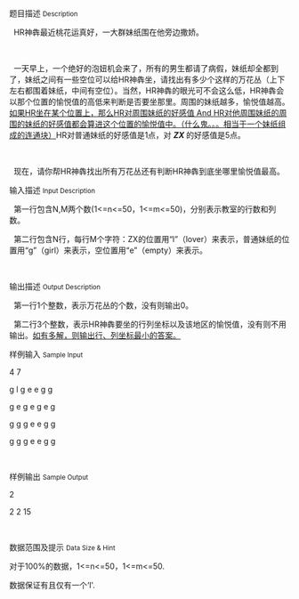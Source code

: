 <div class="panel panel-default">
<div class="area-title">
<span>
题目描述
<small>Description</small>
</span></div>
<div class="panel-body">

<p><span style="">  HR神犇最近桃花运真好，一大群妹纸围在他旁边撒娇。<br></span></p><p><span style=""><br></span></p><p>  一天早上，一个绝好的泡妞机会来了，所有的男生都请了病假，妹纸却全都到了，妹纸之间有一些空位可以给HR神犇坐，请找出有多少个这样的万花丛（上下左右都围着妹纸，中间有空位）。当然，HR神犇的眼光可不会这么低，HR神犇会以那个位置的愉悦值的高低来判断是否要坐那里。周围的妹纸越多，愉悦值越高。<span style="text-decoration: underline;">如果HR坐</span><span style="text-decoration: underline;">在</span><span style="text-decoration: underline;">某个位置上，那么HR对周围妹纸的好感值 And HR对他周围妹纸的周围的妹纸的好</span><span style="text-decoration: underline;">感</span><span style="text-decoration: underline;">值都会算进这个位置的愉悦值中。（什么鬼。。。相当于一个妹纸组成的连通块）</span><span style="">HR对普通妹纸的好感值是1点，对 </span><em style=""><strong>ZX </strong></em><span style="">的好感值</span><span style="">是5点。</span><br></p><p><span style=""><br></span></p><p>  现在，请你帮HR神犇找出所有万花丛还有判断HR神犇到底坐哪里愉悦值最高。</p>

</div>
</div>

<div class="panel panel-default">
<div class="area-title">
<span>
输入描述
<small>Input Description</small>
</span></div>
<div class="panel-body">
<p style="">  第一行包含N,M两个数(1&lt;=n&lt;=50，1&lt;=m&lt;=50)，分别表示教室的行数和列数。<br></p><p style="">  第二行包含N行，每行M个字符：ZX的位置用“l”（lover）来表示，普通妹纸的位置用“g”（girl）来表示，空位置用“e”（empty）来表示。</p><p><br></p>

</div>
</div>
<div  class="panel panel-default">
<div class="area-title">
<span>
输出描述
<small>Output Description</small>
</span></div>
<div class="panel-body">

<p style="white-space: normal;">&nbsp; 第一行1个整数，表示万花丛的个数，没有则输出0。<br/></p><p style="white-space: normal;">&nbsp; 第二行3个整数，表示HR神犇要坐的行列坐标以及该地区的愉悦值，没有则不用输出。<span style="text-decoration: underline;">如有多解，则输出行、列坐标最小的答案。</span></p>

</div>
</div>


<div class="panel panel-default">
<div class="area-title">
<span>
样例输入
<small>Sample Input</small>
</span></div>
<div class="panel-body">
<p style="">4 7<br></p><p style="">g l g e e g g</p><p style="">g e g e g e g</p><p style="">g g g e e g g</p><p style="">g g g e e g g</p><p><br></p>

</div>
</div>

<div class="panel panel-default">
<div class="area-title">
<span>
样例输出
<small>Sample Output</small>
</span></div>
<div class="panel-body">
<p style="">2<br></p><p style="">2 2 15</p><p><br></p>

</div>
</div>

<div class="panel panel-default">
<div class="area-title">
<span>
数据范围及提示
<small>Data Size & Hint</small>
</span></div>
<div class="panel-body">
<p>对于100%的数据，1&lt;=n&lt;=50，1&lt;=m&lt;=50.</p><p>数据保证有且仅有一个‘l'.</p>
</div>
</div>